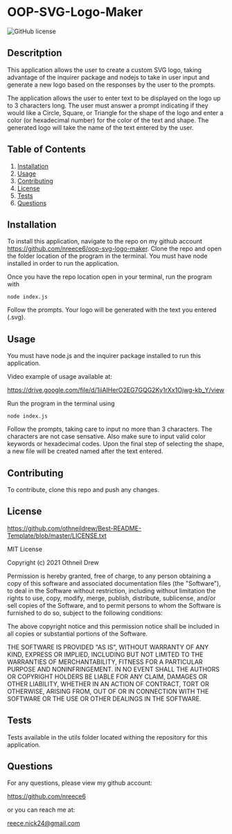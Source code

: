 # OOP-SVG-Logo-Maker

![GitHub license](https://img.shields.io/badge/license-MIT-blue.svg)



## Descritption

This application allows the user to create a custom SVG logo, taking advantage of the inquirer package and nodejs to take in user input and generate a new logo based on the responses by the user to the prompts.

The application allows the user to enter text to be displayed on the logo up to 3 characters long. The user must answer a prompt indicating if they would like a Circle, Square, or Triangle for the shape of the logo and enter a color (or hexadecimal number) for the color of the text and shape. The generated logo will take the name of the text entered by the user.


## Table of Contents

  1. [Installation](#installation)
  2. [Usage](#usage)
  3. [Contributing](#contributing)
  4. [License](#license)
  5. [Tests](#tests)
  6. [Questions](#questions)
  

## Installation

To install this application, navigate to the repo on my github account https://github.com/nreece6/oop-svg-logo-maker. Clone the repo and open the folder location of the program in the terminal. You must have node installed in order to run the application. 

Once you have the repo location open in your terminal, run the program with 
```
node index.js
 ``` 
Follow the prompts. Your logo will be generated with the text you entered (.svg).


## Usage

You must have node.js and the inquirer package installed to run this application.

Video example of usage available at:

https://drive.google.com/file/d/1iiAIHerO2EG7GQG2Ky1rXx1Ojwg-kb_Y/view

Run the program in the terminal using 
```
node index.js
```

Follow the prompts, taking care to input no more than 3 characters. The characters are not case sensative. Also make sure to input valid color keywords or hexadecimal codes. Upon the final step of selecting the shape, a new file will be created named after the text entered.


## Contributing

To contribute, clone this repo and push any changes.


## License

https://github.com/othneildrew/Best-README-Template/blob/master/LICENSE.txt

MIT License

Copyright (c) 2021 Othneil Drew

Permission is hereby granted, free of charge, to any person obtaining a copy
of this software and associated documentation files (the "Software"), to deal
in the Software without restriction, including without limitation the rights
to use, copy, modify, merge, publish, distribute, sublicense, and/or sell
copies of the Software, and to permit persons to whom the Software is
furnished to do so, subject to the following conditions:

The above copyright notice and this permission notice shall be included in all
copies or substantial portions of the Software.

THE SOFTWARE IS PROVIDED "AS IS", WITHOUT WARRANTY OF ANY KIND, EXPRESS OR
IMPLIED, INCLUDING BUT NOT LIMITED TO THE WARRANTIES OF MERCHANTABILITY,
FITNESS FOR A PARTICULAR PURPOSE AND NONINFRINGEMENT. IN NO EVENT SHALL THE
AUTHORS OR COPYRIGHT HOLDERS BE LIABLE FOR ANY CLAIM, DAMAGES OR OTHER
LIABILITY, WHETHER IN AN ACTION OF CONTRACT, TORT OR OTHERWISE, ARISING FROM,
OUT OF OR IN CONNECTION WITH THE SOFTWARE OR THE USE OR OTHER DEALINGS IN THE
SOFTWARE.


## Tests

Tests available in the utils folder located withing the repository for this application.

## Questions


For any questions, please view my github account:

https://github.com/nreece6

or you can reach me at:

reece.nick24@gmail.com